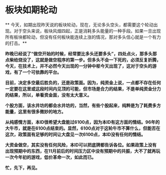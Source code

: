 板块如期轮动
====



** 今天，如期出现昨天说的板块轮动，现在，无论多头空头，都需要这个轮动出现。对于空头来说，板块风烟四起，正是消耗多头能量的一种手段。如果一旦出现所有板块都轮动，但没有任何板块能连续上涨的情况，那对多头信心就是一个有力的打击。**

**昨晚已经说了“做空开始的时候，经常要比多头还要多头”，四处点火，那多头那点柴给烧没了，这就是做空程序的第一步。但多头不会一下死的，必须反复折腾，今天，在技术上，并不必然今天出现的一分钟中枢今天出现了，这对于空头的游戏，有了一个可依靠的平台。**

**目前，决定多空最后胜负的，还是政策面。因为，纯资金上说，一点都不存在任何一定要在这里或这段时间内见顶的可能，但市场是合力的结果，不是单纯资金分力的结果，所以，单看资金面，没有太大意义。**

**个股方面，该水井坊的都会水井坊的，当然，有些个股起来，纯粹是为了耗费多方能量，这里有很多微妙的地方。**

**从纯感情方面，本ID很希望大盘能过6100点，因为本ID有这方面的情结。96年的大牛市，就是在6100点结束的。显然，6100点对于这轮牛市不算什么，但能否在这次，政策面有足够的时间让大盘见一次6100点，本ID没有任何的情结。**

**大资金做空，其实没有任何风险，本ID可以把底牌都告诉各位。如果政策上没有出现预期中的东西，在11月前后的时间压力区中没有预期中的共振，大不了就再玩一次今年初的游戏，低价革命一次，如此而已。**

**忙，先下，再见。**
